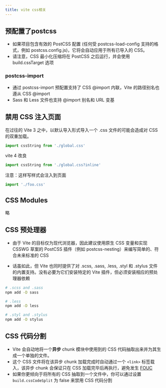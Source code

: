 ```yaml
---
title: vite css相关
---
```


## 预配置了postcss

- 如果项目包含有效的 PostCSS 配置 (任何受 postcss-load-config 支持的格式，例如 postcss.config.js)，它将会自动应用于所有已导入的 CSS。
- 请注意，CSS 最小化压缩将在 PostCSS 之后运行，并会使用 build.cssTarget 选项

### postcss-import

- 通过 postcss-import 预配置支持了 CSS @import 内联，Vite 的路径别名也遵从 CSS @import
- Sass 和 Less 文件也支持 @import 别名和 URL 变基

## 禁用 CSS 注入页面

在过往的 Vite 3 之中，以默认导入形式导入一个 .css 文件的可能会造成对 CSS 的双重加载。

```javascript
import cssString from './global.css'
```

vite 4 改良

```javascript
import cssString from './global.css?inline'
```

注意：这样写样式会注入到页面

```ts
import './foo.css'
```

## CSS Modules

略

## CSS 预处理器

- 由于 Vite 的目标仅为现代浏览器，因此建议使用原生 CSS 变量和实现 CSSWG 草案的 PostCSS 插件（例如 postcss-nesting）来编写简单的、符合未来标准的 CSS

- 话虽如此，但 Vite 也同时提供了对 .scss, .sass, .less, .styl 和 .stylus 文件的内置支持。没有必要为它们安装特定的 Vite 插件，但必须安装相应的预处理器依赖

```bash
# .scss and .sass
npm add -D sass

# .less
npm add -D less

# .styl and .stylus
npm add -D stylus
```

## CSS 代码分割

- Vite 会自动地将一个**异步** chunk 模块中使用到的 CSS 代码抽取出来并为其生成一个单独的文件。
- 这个 CSS 文件将在该异步 chunk 加载完成时自动通过一个 `<link>` 标签载入，该异步 chunk 会保证只在 CSS 加载完毕后再执行，避免发生 [FOUC](https://en.wikipedia.org/wiki/Flash_of_unstyled_content#:~:text=A%20flash%20of%20unstyled%20content,before%20all%20information%20is%20retrieved.)
- 如果你更倾向于将所有的 CSS 抽取到一个文件中，你可以通过设置 `build.cssCodeSplit` 为 false 来禁用 CSS 代码分割

